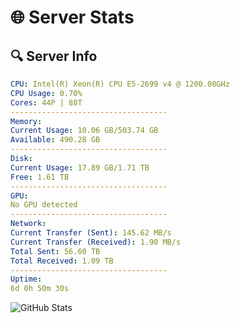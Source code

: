 # 🌐 Server Stats
## 🔍 Server Info
```yaml
CPU: Intel(R) Xeon(R) CPU E5-2699 v4 @ 1200.08GHz
CPU Usage: 0.70%
Cores: 44P | 88T
-----------------------------------
Memory:
Current Usage: 10.06 GB/503.74 GB
Available: 490.28 GB
-----------------------------------
Disk:
Current Usage: 17.89 GB/1.71 TB
Free: 1.61 TB
-----------------------------------
GPU:
No GPU detected
-----------------------------------
Network:
Current Transfer (Sent): 145.62 MB/s
Current Transfer (Received): 1.90 MB/s
Total Sent: 56.60 TB
Total Received: 1.09 TB
-----------------------------------
Uptime:
6d 0h 50m 30s
```
![GitHub Stats](https://img.shields.io/badge/Updated-2025-02-13_23:33:48-blue)